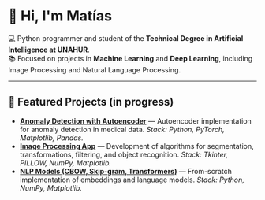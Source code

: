 # 👋 Hi, I'm Matías

💻 Python programmer and student of the **Technical Degree in Artificial Intelligence at UNAHUR**.  
📚 Focused on projects in **Machine Learning** and **Deep Learning**, including Image Processing and Natural Language Processing.

---

## 🌟 Featured Projects (in progress)

- [**Anomaly Detection with Autoencoder**](https://github.com/matias-cisnero/anomaly-detection-with-autoencoder) — Autoencoder implementation for anomaly detection in medical data. *Stack: Python, PyTorch, Matplotlib, Pandas.*
- [**Image Processing App**](https://github.com/matias-cisnero/image-processing-app) — Development of algorithms for segmentation, transformations, filtering, and object recognition. *Stack: Tkinter, PILLOW, NumPy, Matplotlib.*
- [**NLP Models (CBOW, Skip-gram, Transformers)**](https://github.com/matias-cisnero/nlp-models) — From-scratch implementation of embeddings and language models. *Stack: Python, NumPy, Matplotlib.*
